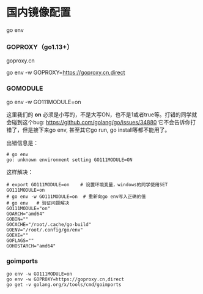 # 国内镜像配置

go env

### GOPROXY（go1.13+）

goproxy.cn

go env -w GOPROXY=https://goproxy.cn,direct

### GOMODULE

go env -w GO111MODULE=on

这里我们的 **on** 必须是小写的，不是大写ON，也不是1或者true等。打错的同学就会碰到这个bug: 
https://github.com/golang/go/issues/34880
 它不会告诉你打错了，但是接下来go env, 甚至其它go run, go install等都不能用了。
 
 出错信息是：
 
 ```
# go env
go: unknown environment setting GO111MODULE=ON
```

这样解决：

```
# export GO111MODULE=on    # 设置环境变量，windows的同学使用SET GO111MODULE=on
# go env -w GO111MODULE=on  # 重新向go env写入正确的值
# go env   # 验证问题解决
GO111MODULE="on"
GOARCH="amd64"
GOBIN=""
GOCACHE="/root/.cache/go-build"
GOENV="/root/.config/go/env"
GOEXE=""
GOFLAGS=""
GOHOSTARCH="amd64"
```

### goimports

```
go env -w GO111MODULE=on
go env -w GOPROXY=https://goproxy.cn,direct
go get -v golang.org/x/tools/cmd/goimports
```